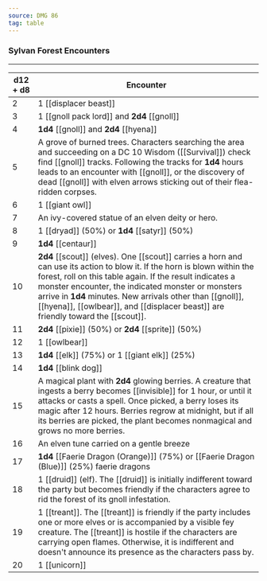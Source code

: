 ```yaml
---
source: DMG 86
tag: table
---
```


### Sylvan Forest Encounters
---
|d12 + d8|Encounter|
|----|------------|
|2|1 [[displacer beast]]|
|3|1 [[gnoll pack lord]] and **2d4** [[gnoll]]|
|4|**1d4** [[gnoll]] and **2d4** [[hyena]]|
|5|A grove of burned trees. Characters searching the area and succeeding on a DC 10 Wisdom ([[Survival]]) check find [[gnoll]] tracks. Following the tracks for **1d4** hours leads to an encounter with [[gnoll]], or the discovery of dead [[gnoll]] with elven arrows sticking out of their flea-ridden corpses.|
|6|1 [[giant owl]]|
|7|An ivy-covered statue of an elven deity or hero.|
|8|1 [[dryad]] (50%) or **1d4** [[satyr]] (50%)|
|9|**1d4** [[centaur]]|
|10|**2d4** [[scout]] (elves). One [[scout]] carries a horn and can use its action to blow it. If the horn is blown within the forest, roll on this table again. If the result indicates a monster encounter, the indicated monster or monsters arrive in **1d4** minutes. New arrivals other than [[gnoll]], [[hyena]], [[owlbear]], and [[displacer beast]] are friendly toward the [[scout]].|
|11|**2d4** [[pixie]] (50%) or **2d4** [[sprite]] (50%)|
|12|1 [[owlbear]]|
|13|**1d4** [[elk]] (75%) or 1 [[giant elk]] (25%)|
|14|**1d4** [[blink dog]]|
|15|A magical plant with **2d4** glowing berries. A creature that ingests a berry becomes [[invisible]] for 1 hour, or until it attacks or casts a spell. Once picked, a berry loses its magic after 12 hours. Berries regrow at midnight, but if all its berries are picked, the plant becomes nonmagical and grows no more berries.|
|16|An elven tune carried on a gentle breeze|
|17|**1d4** [[Faerie Dragon (Orange)]] (75%) or [[Faerie Dragon (Blue)]] (25%) faerie dragons|
|18|1 [[druid]] (elf). The [[druid]] is initially indifferent toward the party but becomes friendly if the characters agree to rid the forest of its gnoll infestation.|
|19|1 [[treant]]. The [[treant]] is friendly if the party includes one or more elves or is accompanied by a visible fey creature. The [[treant]] is hostile if the characters are carrying open flames. Otherwise, it is indifferent and doesn't announce its presence as the characters pass by.|
|20|1 [[unicorn]]|
